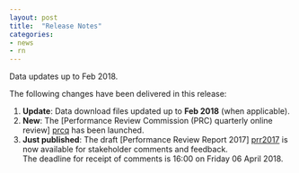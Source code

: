 ```yaml
---
layout: post
title:  "Release Notes"
categories:
- news
- rn
---
```


Data updates up to Feb 2018.

The following changes have been delivered in this release:

1. **Update**: Data download files updated up to **Feb 2018** (when applicable).
1. **New**: The [Performance Review Commission (PRC) quarterly online review] [prcq] has been launched.
1. **Just published**: The draft [Performance Review Report 2017] [prr2017] is now available for stakeholder comments and feedback.
    <br>The deadline for receipt of comments is 16:00 on Friday 06 April 2018. 


[prcq]: <{{ "/prcq/" | prepend: site.baseurl | prepend: site.url }}> "PRC Quarterly"
[prr2017]: <http://www.eurocontrol.int/publications/performance-review-report-prr-2017-consultation> "draft Final PRR 2017"
